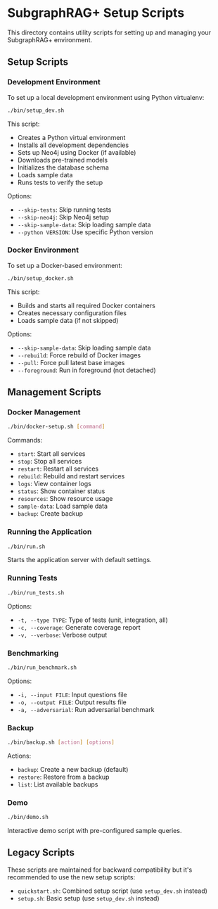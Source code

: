 # SubgraphRAG+ Setup Scripts

This directory contains utility scripts for setting up and managing your SubgraphRAG+ environment.

## Setup Scripts

### Development Environment

To set up a local development environment using Python virtualenv:

```bash
./bin/setup_dev.sh
```

This script:
- Creates a Python virtual environment
- Installs all development dependencies
- Sets up Neo4j using Docker (if available)
- Downloads pre-trained models
- Initializes the database schema
- Loads sample data
- Runs tests to verify the setup

Options:
- `--skip-tests`: Skip running tests
- `--skip-neo4j`: Skip Neo4j setup
- `--skip-sample-data`: Skip loading sample data
- `--python VERSION`: Use specific Python version

### Docker Environment

To set up a Docker-based environment:

```bash
./bin/setup_docker.sh
```

This script:
- Builds and starts all required Docker containers
- Creates necessary configuration files
- Loads sample data (if not skipped)

Options:
- `--skip-sample-data`: Skip loading sample data
- `--rebuild`: Force rebuild of Docker images
- `--pull`: Force pull latest base images
- `--foreground`: Run in foreground (not detached)

## Management Scripts

### Docker Management

```bash
./bin/docker-setup.sh [command]
```

Commands:
- `start`: Start all services
- `stop`: Stop all services
- `restart`: Restart all services
- `rebuild`: Rebuild and restart services
- `logs`: View container logs
- `status`: Show container status
- `resources`: Show resource usage
- `sample-data`: Load sample data
- `backup`: Create backup

### Running the Application

```bash
./bin/run.sh
```

Starts the application server with default settings.

### Running Tests

```bash
./bin/run_tests.sh
```

Options:
- `-t, --type TYPE`: Type of tests (unit, integration, all)
- `-c, --coverage`: Generate coverage report
- `-v, --verbose`: Verbose output

### Benchmarking

```bash
./bin/run_benchmark.sh
```

Options:
- `-i, --input FILE`: Input questions file
- `-o, --output FILE`: Output results file
- `-a, --adversarial`: Run adversarial benchmark

### Backup

```bash
./bin/backup.sh [action] [options]
```

Actions:
- `backup`: Create a new backup (default)
- `restore`: Restore from a backup
- `list`: List available backups

### Demo

```bash
./bin/demo.sh
```

Interactive demo script with pre-configured sample queries.

## Legacy Scripts

These scripts are maintained for backward compatibility but it's recommended to use the new setup scripts:

- `quickstart.sh`: Combined setup script (use `setup_dev.sh` instead)
- `setup.sh`: Basic setup (use `setup_dev.sh` instead)